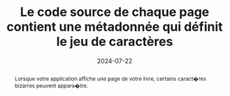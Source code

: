 ---
title: Le code source de chaque page contient une métadonnée qui définit le jeu de caractères
abstract: Lorsque votre application affiche une page de votre livre, certains caract�res bizarres peuvent appara�tre.
categories: 
    - "Structure et code"
agrege: O4225-E070
opquast: '4 225'
indiceebook: '070'
description: "Règle n°70"
before: "069"
weight: "70"
after: "071"
actif: '1'
layout: rules
date: 2024-07-22
tags: 
    - "Lisibilité"
objectif: 
    - "Permettre un affichage correct des textes dans les pages"
Meo: 
    - "Intégrer une balise de métadonnées spécifiant le jeu de caractères dans chaque entête de page."
Controle: 
    - "Vérifier le code source de la page HTML de l'epub&nbsp;: Il faut que la balise meta avec l'attribut charset soit définit et se situe dans la balise head de la page HTML"
epubcheck: true
ace: false
humancheck: false
ReadiumGoToolkit: 
Source: 
    - "Opquast"
Referentiel: 
    - "[HTML5 Specification](https://html.spec.whatwg.org/)"
    - "[Extensible Markup Language (XML)](https://www.w3.org/TR/xml/)"
steps: 
    - "Production numérique"
---